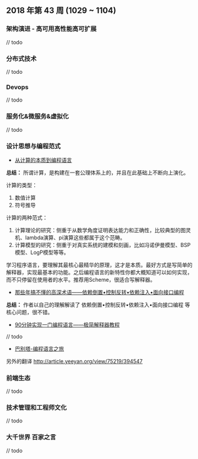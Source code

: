 
## 2018 年第 43 周 (1029 ~ 1104)

### 架构演进 - 高可用高性能高可扩展

// todo

### 分布式技术

// todo

### Devops

// todo

### 服务化&微服务&虚拟化

// todo

### 设计思想与编程范式

- [从计算的本质到编程语言](https://blog.csdn.net/thisinnocence/article/details/24742917)

**总结：** 所谓计算，是构建在一套公理体系上的，并且在此基础上不断向上演化。

计算的类型：
1. 数值计算
2. 符号推导

计算的两种范式：
1. 计算理论的研究：侧重于从数学角度证明表达能力和正确性，比较典型的图灵机、lambda演算、pi演算这些都属于这个范畴。
2. 计算模型的研究：侧重于对真实系统的建模和刻画，比如冯诺伊曼模型、BSP模型、LogP模型等等。

学习程序语言，要理解其最核心最精华的原理，这才是本质。最好方式是写简单的解释器，实现最基本的功能。之后编程语言的新特性你都大概知道可以如何实现，而不只停留在使用者的水平。推荐用Scheme，很适合写解释器。

- [那些年搞不懂的高深术语——依赖倒置•控制反转•依赖注入•面向接口编程](http://www.cnblogs.com/aoyeyuyan/p/5495219.html)

**总结：** 作者以自己的理解解读了 依赖倒置•控制反转•依赖注入•面向接口编程 等核心问题，很不错。

- [90分钟实现一门编程语言——极简解释器教程](http://www.cnblogs.com/figure9/p/3620079.html)

// todo

- [巴别塔-编程语言之旅](https://code.google.com/archive/p/windows-config/wikis/TourDeBabel.wiki)

另外的翻译 http://article.yeeyan.org/view/75219/394547


### 前端生态

// todo

### 技术管理和工程师文化

// todo

### 大千世界 百家之言

// todo
